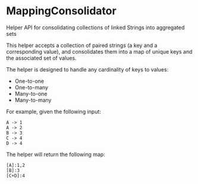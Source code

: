 # MappingConsolidator

Helper API for consolidating collections of linked Strings into aggregated sets

This helper accepts a collection of paired strings (a key and a corresponding value), 
and consolidates them into a map of unique keys and the associated set of values.

The helper is designed to handle any cardinality of keys to values:
 * One-to-one
 * One-to-many
 * Many-to-one
 * Many-to-many

For example, given the following input:

    A -> 1 
    A -> 2 
    B -> 3 
    C -> 4 
    D -> 4 

The helper will return the following map:

    [A]:1,2 
    [B]:3 
    [C+D]:4
